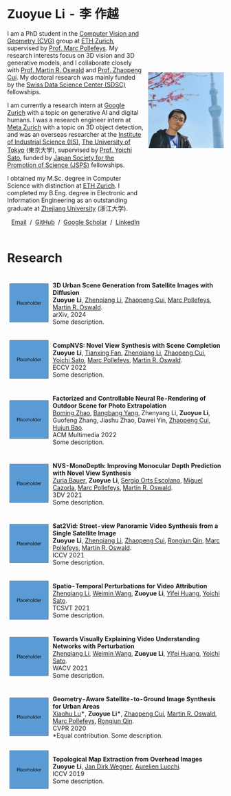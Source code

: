 <table style="width:100%;border:0px;border-spacing:0px;border-collapse:separate;margin-right:auto;margin-left:auto;">
<tbody>
<tr style="padding:0px">
  <td style="padding:1% 1% 1% 0%;width:64%;vertical-align:middle">
    <h1>
      Zuoyue Li - 李 作越
    </h1>
    <p>
      I am a PhD student in the <a href="https://cvg.ethz.ch">Computer Vision and Geometry (CVG)</a> group 
      at <a href="https://ethz.ch/en.html">ETH Zurich</a>, 
      supervised by <a href="https://people.inf.ethz.ch/marc.pollefeys">Prof. Marc Pollefeys</a>. 
      My research interests focus on 3D vision and 3D generative models, and I collaborate closely with 
      <a href="https://people.inf.ethz.ch/moswald">Prof. Martin R. Oswald</a> and <a href="https://zhpcui.github.io">Prof. Zhaopeng Cui</a>. 
      My doctoral research was mainly funded by the <a href="https://www.datascience.ch">Swiss Data Science Center (SDSC)</a> fellowships.　
    </p>
    <p>
      I am currently a research intern at <a href="https://research.google/locations/zurich">Google Zurich</a>
      with a topic on generative AI and digital humans. I was a research engineer intern at 
      <a href="https://www.metacareers.com/v2/locations/zurich">Meta Zurich</a> with a topic on 3D object detection, 
      and was an overseas researcher at the <a href="https://www.iis.u-tokyo.ac.jp/en">Institute of Industrial Science (IIS)</a>, 
      <a href="https://www.u-tokyo.ac.jp/en">The University of Tokyo</a> (東京大学), 
      supervised by <a href="https://sites.google.com/ut-vision.org/ysato">Prof. Yoichi Sato</a>, 
      funded by <a href="https://www.jsps.go.jp/english/e-fellow">Japan Society for the Promotion of Science (JSPS)</a> fellowships.　
    </p>
    <p>
      I obtained my M.Sc. degree in Computer Science with distinction at <a href="https://inf.ethz.ch">ETH Zurich</a>. 
      I completed my B.Eng. degree in Electronic and Information Engineering as an outstanding graduate at <a href="https://www.zju.edu.cn/english">Zhejiang University</a> (浙江大学).　
    </p>
    <p style="text-align:center">
      <a href="mailto:li.zuoyue@inf.ethz.ch"> Email</a> &nbsp;/&nbsp;
      <a href="https://github.com/lizuoyue">GitHub</a> &nbsp;/&nbsp;
      <a href="https://scholar.google.com/citations?user=UPH0tNgAAAAJ">Google Scholar</a> &nbsp;/&nbsp;
      <a href="https://www.linkedin.com/in/lizuoyue"> LinkedIn </a>
    </p>
  </td>
  <td style="padding:2% 0% 1% 1%;width:36%;max-width:36%">
    <img style="width:100%;max-width:100%" alt="profile photo" src="assets/self_photo.jpg">
  </td>
</tr>
</tbody>
</table>

<!--with Dr. Kripasindhu Sarkar and Dr. Thabo Beeler.-->
<!--with Dr. Manuel López Antequera and Dr. Yubin Kuang.-->
<!--with a master's thesis supervised by Prof. Thomas Hoffman.-->

<table style="width:100%;border:0px;border-spacing:0px;border-collapse:separate;margin-right:auto;margin-left:auto;">
<tbody>
<tr style="padding:0px">  
  <h1>Research</h1>
</tr>
<tr>
  <td style="padding:1%;width:20%;max-width:20%;vertical-align:middle">
    <img style="width:100%;max-width:100%" alt="profile photo" src="assets/square_placeholder.jpg">
  </td>
  <td style="padding:1%;width:80%;max-width:80%">
    <p>
      <strong>3D Urban Scene Generation from Satellite Images with Diffusion</strong>
      <br>
        <strong>Zuoyue Li</strong>, 
        <a href="https://www.linkedin.com/in/zhenqiangli">Zhenqiang Li</a>, 
        <a href="https://zhpcui.github.io">Zhaopeng Cui</a>, 
        <a href="https://people.inf.ethz.ch/marc.pollefeys">Marc Pollefeys</a>, 
        <a href="https://people.inf.ethz.ch/moswald">Martin R. Oswald</a>. 
      <br>
      arXiv, 2024
      <br>
      Some description.
    </p>
  </td>
</tr>
<tr>
  <td style="padding:1%;width:20%;max-width:20%;vertical-align:middle">
    <img style="width:100%;max-width:100%" alt="profile photo" src="assets/square_placeholder.jpg">
  </td>
  <td style="padding:1%;width:80%;max-width:80%">
      <p>
      <strong>CompNVS: Novel View Synthesis with Scene Completion</strong>
      <br>
        <strong>Zuoyue Li</strong>, 
        <a href="https://scholar.google.com/citations?user=siv1RXUAAAAJ">Tianxing Fan</a>, 
        <a href="https://www.linkedin.com/in/zhenqiangli">Zhenqiang Li</a>, 
        <a href="https://zhpcui.github.io">Zhaopeng Cui</a>, 
        <a href="https://sites.google.com/ut-vision.org/ysato">Yoichi Sato</a>, 
        <a href="https://people.inf.ethz.ch/marc.pollefeys">Marc Pollefeys</a>, 
        <a href="https://people.inf.ethz.ch/moswald">Martin R. Oswald</a>. 
      <br>
      ECCV 2022
      <br>
      Some description.
    </p>
  </td>
</tr>
<tr>
  <td style="padding:1%;width:20%;max-width:20%;vertical-align:middle">
    <img style="width:100%;max-width:100%" alt="profile photo" src="assets/square_placeholder.jpg">
  </td>
  <td style="padding:1%;width:80%;max-width:80%">
      <p>
      <strong>Factorized and Controllable Neural Re-Rendering of Outdoor Scene for Photo Extrapolation</strong>
      <br>
        <a href="https://github.com/BoMingZhao">Boming Zhao</a>, 
        <a href="https://ybbbbt.com">Bangbang Yang</a>, 
        Zhenyang Li, 
        <strong>Zuoyue Li</strong>, 
        Guofeng Zhang, 
        Jiashu Zhao, 
        Dawei Yin, 
        <a href="https://zhpcui.github.io">Zhaopeng Cui</a>, 
        <a href="http://www.cad.zju.edu.cn/home/bao">Hujun Bao</a>. 
      <br>
      ACM Multimedia 2022
      <br>
      Some description.
    </p>
  </td>
</tr>
<tr>
  <td style="padding:1%;width:20%;max-width:20%;vertical-align:middle">
    <img style="width:100%;max-width:100%" alt="profile photo" src="assets/square_placeholder.jpg">
  </td>
  <td style="padding:1%;width:80%;max-width:80%">
    <p>
      <strong>NVS-MonoDepth: Improving Monocular Depth Prediction with Novel View Synthesis</strong>
      <br>
        <a href="https://zuriabauer.com">Zuria Bauer</a>, 
        <strong>Zuoyue Li</strong>, 
        <a href="https://cvnet.cpd.ua.es/curriculum-breve/es/orts-escolano-sergio/7775">Sergio Orts Escolano</a>, 
        <a href="https://cvnet.cpd.ua.es/curriculum-breve/es/cazorla-quevedo-miguel-angel/18333">Miguel Cazorla</a>, 
        <a href="https://people.inf.ethz.ch/marc.pollefeys">Marc Pollefeys</a>, 
        <a href="https://people.inf.ethz.ch/moswald">Martin R. Oswald</a>. 
      <br>
      3DV 2021
      <br>
      Some description.
    </p>
  </td>
</tr>
<tr>
  <td style="padding:1%;width:20%;max-width:20%;vertical-align:middle">
    <img style="width:100%;max-width:100%" alt="profile photo" src="assets/square_placeholder.jpg">
  </td>
  <td style="padding:1%;width:80%;max-width:80%">
    <p>
      <strong>Sat2Vid: Street-view Panoramic Video Synthesis from a Single Satellite Image</strong>
      <br>
        <strong>Zuoyue Li</strong>, 
        <a href="https://www.linkedin.com/in/zhenqiangli">Zhenqiang Li</a>, 
        <a href="https://zhpcui.github.io">Zhaopeng Cui</a>, 
        <a href="https://u.osu.edu/qin.324">Rongjun Qin</a>, 
        <a href="https://people.inf.ethz.ch/marc.pollefeys">Marc Pollefeys</a>, 
        <a href="https://people.inf.ethz.ch/moswald">Martin R. Oswald</a>. 
      <br>
      ICCV 2021
      <br>
      Some description.
    </p>
  </td>
</tr>
<tr>
  <td style="padding:1%;width:20%;max-width:20%;vertical-align:middle">
    <img style="width:100%;max-width:100%" alt="profile photo" src="assets/square_placeholder.jpg">
  </td>
  <td style="padding:1%;width:80%;max-width:80%">
      <p>
      <strong>Spatio-Temporal Perturbations for Video Attribution</strong>
      <br>
        <a href="https://www.linkedin.com/in/zhenqiangli">Zhenqiang Li</a>, 
        <a href="https://wei-min.wang">Weimin Wang</a>, 
        <strong>Zuoyue Li</strong>, 
        <a href="https://hyf015.github.io">Yifei Huang</a>, 
        <a href="https://sites.google.com/ut-vision.org/ysato">Yoichi Sato</a>. 
      <br>
      TCSVT 2021
      <br>
      Some description.
    </p>
  </td>
</tr>
<tr>
  <td style="padding:1%;width:20%;max-width:20%;vertical-align:middle">
    <img style="width:100%;max-width:100%" alt="profile photo" src="assets/square_placeholder.jpg">
  </td>
  <td style="padding:1%;width:80%;max-width:80%">
    <p>
      <strong>Towards Visually Explaining Video Understanding Networks with Perturbation</strong>
      <br>
        <a href="https://www.linkedin.com/in/zhenqiangli">Zhenqiang Li</a>, 
        <a href="https://wei-min.wang">Weimin Wang</a>, 
        <strong>Zuoyue Li</strong>, 
        <a href="https://hyf015.github.io">Yifei Huang</a>, 
        <a href="https://sites.google.com/ut-vision.org/ysato">Yoichi Sato</a>. 
      <br>
      WACV 2021
      <br>
      Some description.
    </p>
  </td>
</tr>
<tr>
  <td style="padding:1%;width:20%;max-width:20%;vertical-align:middle">
    <img style="width:100%;max-width:100%" alt="profile photo" src="assets/square_placeholder.jpg">
  </td>
  <td style="padding:1%;width:80%;max-width:80%">
    <p>
      <strong>Geometry-Aware Satellite-to-Ground Image Synthesis for Urban Areas</strong>
      <br>
        <a href="https://xiaohulugo.github.io">Xiaohu Lu</a>*, 
        <strong>Zuoyue Li</strong>*, 
        <a href="https://zhpcui.github.io">Zhaopeng Cui</a>, 
        <a href="https://people.inf.ethz.ch/moswald">Martin R. Oswald</a>, 
        <a href="https://people.inf.ethz.ch/marc.pollefeys">Marc Pollefeys</a>, 
        <a href="https://u.osu.edu/qin.324">Rongjun Qin</a>. 
      <br>
      CVPR 2020
      <br>
      *Equal contribution. Some description.
    </p>
  </td>
</tr>
<tr>
  <td style="padding:1%;width:20%;max-width:20%;vertical-align:middle">
    <img style="width:100%;max-width:100%" alt="profile photo" src="assets/square_placeholder.jpg">
  </td>
  <td style="padding:1%;width:80%;max-width:80%">
    <p>
      <strong>Topological Map Extraction from Overhead Images</strong>
      <br>
        <strong>Zuoyue Li</strong>, 
        <a href="https://www.ics.uzh.ch/en/research/research-groups/Jan-Dirk-Wegner.html">Jan Dirk Wegner</a>, 
        <a href="https://omls.dmi.unibas.ch/en/persons/aurelien-lucchi">Aurelien Lucchi</a>. 
      <br>
      ICCV 2019
      <br>
      Some description.
    </p>
  </td>
</tr>
</tbody>
</table>

